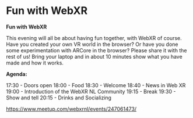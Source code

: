 # Fun with WebXR

**Fun with WebXR**

This evening will all be about having fun together, with WebXR of course. Have you created your own VR world in the browser? Or have you done some experimentation with ARCore in the browser? Please share it with the rest of us! Bring your laptop and in about 10 minutes show what you have made and how it works.

**Agenda:**

17:30 - Doors open
18:00 - Food
18:30 - Welcome
18:40 - News in Web XR
19:00 - Introduction of the WebXR NL Community
19:15 - Break
19:30 - Show and tell
20:15 - Drinks and Socializing

https://www.meetup.com/webxrnl/events/247061473/
